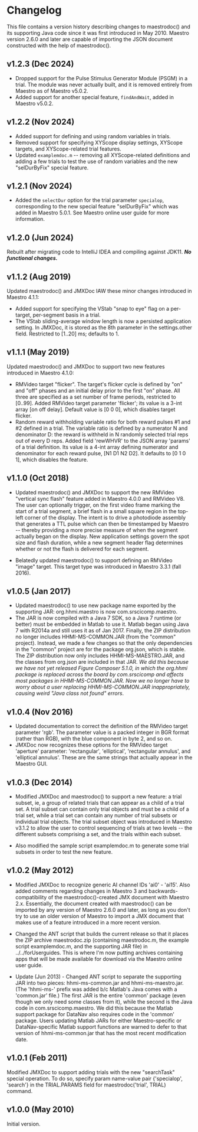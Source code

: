# Changelog

This file contains a version history describing changes to maestrodoc() and its supporting Java code since it was
first introduced in May 2010. Maestro version 2.6.0 and later are capable of importing the JSON document constructed
with the help of maestrodoc().

## v1.2.3 (Dec 2024)
- Dropped support for the Pulse Stimulus Generator Module (PSGM) in a trial. The module was never actually built, and
it is removed entirely from Maestro as of Maestro v5.0.2.
- Added support for another special feature, `findAndWait`, added in Maestro v5.0.2.

## v1.2.2 (Nov 2024)
- Added support for defining and using random variables in trials.
- Removed support for specifying XYScope display settings, XYScope targets, and XYScope-related trial features.
- Updated `examplemdoc.m` -- removing all XYScope-related definitions and adding a few trials to test the use of random
variables and the new "selDurByFix" special feature.

## v1.2.1 (Nov 2024)
- Added the `selectDur` option for the trial parameter `specialop`, corresponding to the new special feature 
"selDurByFix" which was added in Maestro 5.0.1. See Maestro online user guide for more information.

## v1.2.0 (Jun 2024)
Rebuilt after migrating code to IntelliJ IDEA and compiling against JDK11. _**No functional changes.**_

## v1.1.2 (Aug 2019)
Updated maestrodoc() and JMXDoc IAW these minor changes introduced in Maestro 4.1.1:
- Added support for specifying the VStab "snap to eye" flag on a per-target, per-segment basis in a trial.
- The VStab sliding-average window length is now a persisted application setting. In JMXDoc, it is stored as the
  8th parameter in the settings.other field. Restricted to [1..20] ms; defaults to 1.

## v1.1.1 (May 2019)
Updated maestrodoc() and JMXDoc to support two new features introduced in Maestro 4.1.0:
- RMVideo target "flicker". The target's flicker cycle is defined by "on" and "off" phases and an initial delay
  prior to the first "on" phase. All three are specified as a set number of frame periods, restricted to [0..99]. Added
  RMVideo target parameter 'flicker'; its value is a 3-int array [on off delay]. Default value is [0 0 0], which disables
  target flicker.
- Random reward withholding variable ratio for both reward pulses #1 and #2 defined in a trial. The variable ratio
  is defined by a numerator N and denominator D: the reward is withheld in N randomly selected trial reps out of every D
  reps. Added field 'rewWHVR' to the JSON array 'params' of a trial definition. Its value is a 4-int array defining
  numerator and denominator for each reward pulse, [N1 D1 N2 D2]. It defaults to [0 1 0 1], which disables the feature.

## v1.1.0 (Oct 2018)
- Updated maestrodoc() and JMXDoc to support the new RMVideo "vertical sync flash" feature added in
  Maestro 4.0.0 and RMVideo V8. The user can optionally trigger, on the first video frame marking the start of a trial
  segment, a brief flash in a small square region in the top-left corner of the display. The intent is to drive a
  photodiode assembly that generates a TTL pulse which can then be timestamped by Maestro -- thereby providing a more
  precise measure of when the segment actually began on the display. New application settings govern the spot size and
  flash duration, while a new segment header flag determines whether or not the flash is delivered for each segment.

- Belatedly updated maestrodoc() to support defining an RMVideo "image" target. This target type was
  introduced in Maestro 3.3.1 (fall 2016).

## v1.0.5 (Jan 2017)
- Updated maestrodoc() to use new package name exported by the supporting JAR: org.hhmi.maestro is
  now com.srscicomp.maestro.
- The JAR is now compiled with a Java 7 SDK, so a Java 7 runtime (or better) must be embedded in Matlab to use it.
  Matlab began using Java 7 with R2014a and still uses it as of Jan 2017. Finally, the ZIP distribution no longer
  includes HHMI-MS-COMMON.JAR (from the "common" project). Instead, we made a few changes so that the only dependencies
  in the "common" project are for the package org.json, which is stable. The ZIP distribution now only includes
  HHMI-MS-MAESTRO.JAR, and the classes from org.json are included in that JAR. _We did this because we have not yet
  released Figure Composer 5.1.0, in which the org.hhmi package is replaced across the board by com.srscicomp and affects
  most packages in HHMI-MS-COMMON.JAR. Now we no longer have to worry about a user replacing HHMI-MS-COMMON.JAR
  inappropriately, causing weird "Java class not found" errors_.

## v1.0.4 (Nov 2016)
- Updated documentation to correct the definition of the RMVideo target parameter 'rgb'. The
  parameter value is a packed integer in BGR format (rather than RGB), with the blue component in byte 2, and so on.
- JMXDoc now recognizes these options for the RMVideo target 'aperture' parameter: 'rectangular', 'elliptical',
  'rectangular annulus', and 'elliptical annulus'. These are the same strings that actually appear in the Maestro GUI.

## v1.0.3 (Dec 2014)
- Modified JMXDoc and maestrodoc() to support a new feature: a trial subset, ie, a group of related
  trials that can appear as a child of a trial set. A trial subset can contain only trial objects and must be a child of
  a trial set, while a trial set can contain any number of trial subsets or individual trial objects. The trial subset
  object was introduced in Maestro v3.1.2 to allow the user to control sequencing of trials at two levels -- the different
  subsets comprising a set, and the trials within each subset.

- Also modified the sample script examplemdoc.m to generate some trial subsets in order to test the new feature.

## v1.0.2 (May 2012)
- Modified JMXDoc to recognize generic AI channel IDs 'ai0' - 'ai15'. Also added comments regarding
  changes in Maestro 3 and backwards-compatibility of the maestrodoc()-created JMX document with Maestro 2.x. Essentially,
  the document created with maestrodoc() can be imported by any version of Maestro 2.6.0 and later, as long as you don't
  try to use an older version of Maestro to import a JMX document that makes use of a feature introduced in a more recent
  version.

- Changed the ANT script that builds the current release so that it places the ZIP archive maestrodoc.zip (containing
  maestrodoc.m, the example script examplemdoc.m, and the supporting JAR file) in ../../forUserguides. This is where I'm
  now putting archives containing apps that will be made available for download via the Maestro online user guide.

- Update (Jun 2013) - Changed ANT script to separate the supporting JAR into two pieces: hhmi-ms-common.jar and
  hhmi-ms-maestro.jar. (The 'hhmi-ms-' prefix was added b/c Matlab's Java comes with a 'common.jar' file.) The first JAR
  is the entire 'common' package (even though we only need some classes from it), while the second is the Java code in
  com.srscicomp.maestro. We did this because the Matlab support package for DataNav also requires code in the 'common'
  package. Users updating Matlab JARs for either Maestro-specific or DataNav-specific Matlab support functions are warned
  to defer to that version of hhmi-ms-common.jar that has the most recent modification date.

## v1.0.1 (Feb 2011)
Modified JMXDoc to support adding trials with the new "searchTask" special operation. To do so,
specify param name-value pair {'specialop', 'search'} in the TRIAL.PARAMS field for maestrodoc('trial', TRIAL) command.

## v1.0.0 (May 2010) 
Initial version.

